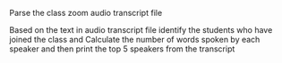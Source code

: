 Parse the class zoom audio transcript file

Based on the text in audio transcript file identify the students who have joined
the class and Calculate the number of words spoken by each speaker and then print the top 5
speakers from the transcript